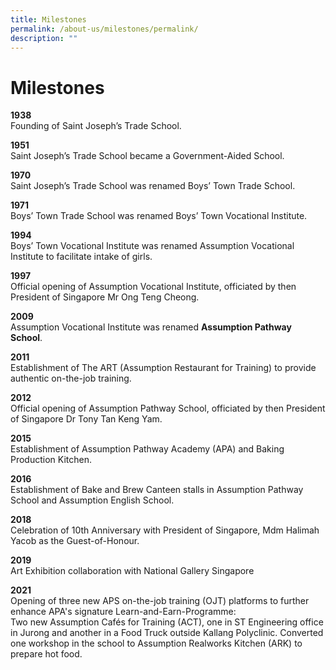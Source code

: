 ```yaml
---
title: Milestones
permalink: /about-us/milestones/permalink/
description: ""
---
```

Milestones
==========

**1938**
<br>Founding of Saint Joseph’s Trade School.

**1951**
<br>Saint Joseph’s Trade School became a Government-Aided School.

**1970**
<br>Saint Joseph’s Trade School was renamed Boys’ Town Trade School.

**1971**
<br>Boys’ Town Trade School was renamed Boys’ Town Vocational Institute.

**1994**
<br>Boys’ Town Vocational Institute was renamed Assumption Vocational Institute to facilitate intake of girls.

**1997**
<br>Official opening of Assumption Vocational Institute, officiated by then President of Singapore Mr Ong Teng Cheong.

**2009**
<br>Assumption Vocational Institute was renamed **Assumption Pathway School**.

**2011**
<br>Establishment of The ART (Assumption Restaurant for Training) to provide authentic on-the-job training.

**2012**
<br>Official opening of Assumption Pathway School, officiated by then President of Singapore Dr Tony Tan Keng Yam.

**2015**
<br>Establishment of Assumption Pathway Academy (APA) and Baking Production Kitchen.

**2016**
<br>Establishment of Bake and Brew Canteen stalls in Assumption Pathway School and Assumption English School.

**2018**
<br>Celebration of 10th Anniversary with President of Singapore, Mdm Halimah Yacob as the Guest-of-Honour.

**2019**
<br>Art Exhibition collaboration with National Gallery Singapore

**2021**
<br>Opening of three new APS on-the-job training (OJT) platforms to further enhance APA's signature Learn-and-Earn-Programme:
<br>Two new Assumption Cafés for Training (ACT), one in ST Engineering office in Jurong and another in a Food Truck outside Kallang Polyclinic. Converted one workshop in the school to Assumption Realworks Kitchen (ARK) to prepare hot food.